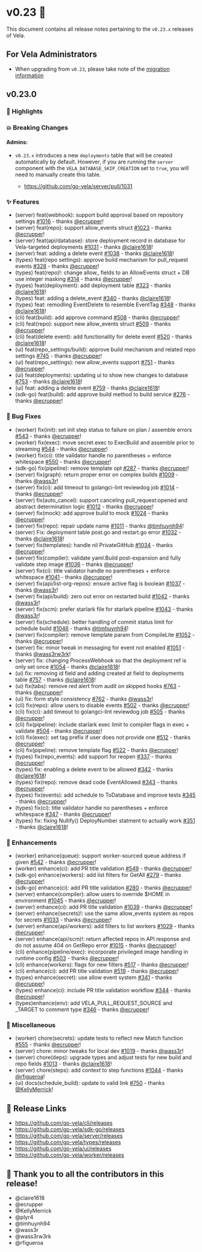 # v0.23 🚀

This document contains all release notes pertaining to the `v0.23.x` releases of
Vela.

## For Vela Administrators

- When upgrading from `v0.23`, please take note of the [migration information](/migrations/v0.23/deploy-recovery.md)

## v0.23.0

### 📣 Highlights


### 💥 Breaking Changes

#### Admins:
- `v0.23.x` introduces a new `deployments` table that will be created automatically by default. However, if you are running the `server` component with the `VELA_DATABASE_SKIP_CREATION` set to `true`, you will need to manually create this table.

  - https://github.com/go-vela/server/pull/1031

### ✨ Features

- (server) feat(webhook): support build approval based on repository settings
  [#1016](https://github.com/go-vela/server/commit/5fc317f98d5c56583cd19ecfd2e714747d5dd3cf) -
  thanks [@ecrupper](https://github.com/ecrupper)!
- (server) feat(repo): support allow_events struct
  [#1023](https://github.com/go-vela/server/commit/6fcde8652f63e317137a63cb4f01586bbbbc49c2) -
  thanks [@ecrupper](https://github.com/ecrupper)!
- (server) feat(api/database): store deployment record in database for Vela-targeted deployments
  [#1031](https://github.com/go-vela/server/commit/a7cd07fe43cd7e5e0e79f7e1ddb6ca055d518d8a) -
  thanks [@claire1618](https://github.com/claire1618)!
- (server) feat: adding a delete event
  [#1038](https://github.com/go-vela/server/commit/136cd544d57626d181b0be7e66aceb509cc962a0) -
  thanks [@claire1618](https://github.com/claire1618)!
- (types) feat(repo settings): approve build mechanism for pull_request events
  [#328](https://github.com/go-vela/types/commit/b43cd77e4d9a34b3b34d10f9e9915604fbb334f0) -
  thanks [@ecrupper](https://github.com/ecrupper)!
- (types) feat(repo)!: change allow_<event> fields to an AllowEvents struct + DB use integer masking
  [#314](https://github.com/go-vela/types/commit/23c15858da2a56259b0cf6c2cf77aeb9e24d3f95) -
  thanks [@ecrupper](https://github.com/ecrupper)!
- (types) feat(deployment): add deployment table
  [#323](https://github.com/go-vela/types/commit/26e54c869418eb841c5cc1d31b3364459378c9b6) -
  thanks [@claire1618](https://github.com/claire1618)!
- (types) feat: adding a delete_event
  [#340](https://github.com/go-vela/types/commit/0d0e2236779601db16bfeffc3683bd378adf3923) -
  thanks [@claire1618](https://github.com/claire1618)!
- (types) feat: remodling EventDelete to resemble EventTag
  [#348](https://github.com/go-vela/types/commit/d058de26b401c176425f5265dd3b0ff77714e3f5) -
  thanks [@claire1618](https://github.com/claire1618)!
- (cli) feat(build): add approve command
  [#508](https://github.com/go-vela/cli/commit/cf6aee3e463137e26e63c666c8c407f685ae758c) -
  thanks [@ecrupper](https://github.com/ecrupper)!
- (cli) feat(repo): support new allow_events struct
  [#509](https://github.com/go-vela/cli/commit/3c55490067ae752dab92587756874ad03d1fac9d) -
  thanks [@ecrupper](https://github.com/ecrupper)!
- (cli) feat(delete event): add functionality for delete event
  [#520](https://github.com/go-vela/cli/commit/051ca4b566219c99e30907bad10661751fa60ccc) -
  thanks [@claire1618](https://github.com/claire1618)!
- (ui) feat(repo_settings/build): approve build mechanism and related repo settings
  [#745](https://github.com/go-vela/ui/commit/25da227458df03a4f130014beab5f3b1579866b4) -
  thanks [@ecrupper](https://github.com/ecrupper)!
- (ui) feat(repo_settings): new allow_events support
  [#751](https://github.com/go-vela/ui/commit/c1c1e1701c18b8063162f2a956f44eb5624fb764) -
  thanks [@ecrupper](https://github.com/ecrupper)!
- (ui) feat(deployments): updating ui to show new changes to database
  [#753](https://github.com/go-vela/ui/commit/edd09593f924899b6072ba0916bf1694e15f1a72) -
  thanks [@claire1618](https://github.com/claire1618)!
- (ui) feat: adding a delete event
  [#759](https://github.com/go-vela/ui/commit/077e4057138a04e8455d6a868de7d77cc0651e85) -
  thanks [@claire1618](https://github.com/claire1618)!
- (sdk-go) feat(build): add approve build method to build service
  [#276](https://github.com/go-vela/sdk-go/commit/23e6a2ee9817abf6426ef671026b55fc9e6dce10) -
  thanks [@ecrupper](https://github.com/ecrupper)!

### 🐛 Bug Fixes

- (worker) fix(init): set init step status to failure on plan / assemble errors
  [#543](https://github.com/go-vela/worker/commit/c07a1a8f788541cfce0819c17a78b13e7f9c35d0) -
  thanks [@ecrupper](https://github.com/ecrupper)!
- (worker) fix(exec): move secret.exec to ExecBuild and assemble prior to streaming
  [#544](https://github.com/go-vela/worker/commit/b45d0ce710ef208ca1330fc6904c15a38e6d08c7) -
  thanks [@ecrupper](https://github.com/ecrupper)!
- (worker) fix(ci): title validator handle no parentheses + enforce whitespace
  [#550](https://github.com/go-vela/worker/commit/724912db3b72c75c57341f21aabccb440cad922f) -
  thanks [@ecrupper](https://github.com/ecrupper)!
- (sdk-go) fix(pipeline): remove template opt
  [#287](https://github.com/go-vela/sdk-go/commit/6fd0d75deed9256d2d2beb9712cde035bad4b545) -
  thanks [@ecrupper](https://github.com/ecrupper)!
- (server) fix(graph): return proper error on complex builds
  [#1009](https://github.com/go-vela/server/commit/3d67002de8f87154fd52e79e562a90f1aacb6894) -
  thanks [@wass3r](https://github.com/wass3r)!
- (server) fix(ci): add timeout to golangci-lint reviewdog job
  [#1014](https://github.com/go-vela/server/commit/5777666c6a70fe29a5bd961adbf4c13c9bd5d45b) -
  thanks [@ecrupper](https://github.com/ecrupper)!
- (server) fix(auto_cancel): support canceling pull_request:opened and abstract determination logic
  [#1012](https://github.com/go-vela/server/commit/6390b12925448a264ab8e2ee042f1fa252964a1a) -
  thanks [@ecrupper](https://github.com/ecrupper)!
- (server) fix(mock): add approve build to mock
  [#1024](https://github.com/go-vela/server/commit/140d2b1492b726db24c60f3c469abaaabbe6f97d) -
  thanks [@ecrupper](https://github.com/ecrupper)!
- (server) fix(repo): repair update name
  [#1011](https://github.com/go-vela/server/commit/2dd31d69c4e25ed6588b1003071c42ce8a0c0b6d) -
  thanks [@timhuynh94](https://github.com/timhuynh94)!
- (server) Fix: deployment table post.go and restart.go error
  [#1032](https://github.com/go-vela/server/commit/730b0f4f90f307c2403d7efc60309408c1c38133) -
  thanks [@claire1618](https://github.com/claire1618)!
- (server) fix(templates): handle nil PrivateGitHub
  [#1034](https://github.com/go-vela/server/commit/de5cf1020cbbe59e0917ed2281eac44053de4eb7) -
  thanks [@ecrupper](https://github.com/ecrupper)!
- (server) fix(compiler): validate yaml.Build post-expansion and fully validate step image
  [#1036](https://github.com/go-vela/server/commit/45f5ad32ebef0a064952cb95d200329d2894a5ae) -
  thanks [@ecrupper](https://github.com/ecrupper)!
- (server) fix(ci): title validator handle no parentheses + enforce whitespace
  [#1041](https://github.com/go-vela/server/commit/d79d3a52aabaaf3bb3ed78560b474f4d8bd7276a) -
  thanks [@ecrupper](https://github.com/ecrupper)!
- (server) fix(api/list-org-repos): ensure active flag is boolean
  [#1037](https://github.com/go-vela/server/commit/c3281b4be338467e8f82e5cb3bf0e4357ae06592) -
  thanks [@wass3r](https://github.com/wass3r)!
- (server) fix(api/build): zero out error on restarted build
  [#1042](https://github.com/go-vela/server/commit/d3c6ff8cb0c8851b6f8f27ac3f8765888c790e7f) -
  thanks [@wass3r](https://github.com/wass3r)!
- (server) fix(scm): prefer starlark file for starlark pipeline
  [#1043](https://github.com/go-vela/server/commit/dbe8bcecd4c5702f560aafa2dc35935292777239) -
  thanks [@wass3r](https://github.com/wass3r)!
- (server) fix(schedule): better handling of commit status limit for schedule build
  [#1046](https://github.com/go-vela/server/commit/b88749c23bc88001b299d97f25550d99850dd5f0) -
  thanks [@timhuynh94](https://github.com/timhuynh94)!
- (server) fix(compiler): remove template param from CompileLite
  [#1052](https://github.com/go-vela/server/commit/ca2dbc596c342e465547c9c9b068186eb0173d46) -
  thanks [@ecrupper](https://github.com/ecrupper)!
- (server) fix: minor tweak in messaging for event not enabled
  [#1051](https://github.com/go-vela/server/commit/aea33fea62b5ecf2f7a8c91dffea547aa7ab57ce) -
  thanks [@wass3rw3rk](https://github.com/wass3rw3rk)!
- (server) fix: changing ProcessWebhook so that the deployment ref is only set once
  [#1054](https://github.com/go-vela/server/commit/f2f177c46f58873b309212db0aea5c38e20de1d0) -
  thanks [@claire1618](https://github.com/claire1618)!
- (ui) fix: removing id field and adding created at field to deployments table
  [#757](https://github.com/go-vela/ui/commit/1ae0459099fc07501fd05d2777cc37744e6c445e) -
  thanks [@claire1618](https://github.com/claire1618)!
- (ui) fix(tabs): remove red alert from audit on skipped hooks
  [#763](https://github.com/go-vela/ui/commit/43e2a935af32775723c09acf58f69d3e923077a6) -
  thanks [@ecrupper](https://github.com/ecrupper)!
- (ui) fix: form style consistency
  [#762](https://github.com/go-vela/ui/commit/a8020aa9cbc36ae170c2313d99e11e2d7a416132) -
  thanks [@wass3r](https://github.com/wass3r)!
- (cli) fix(repo): allow users to disable events
  [#502](https://github.com/go-vela/cli/commit/b070b1716b72371491331be3556ac7cd45d26e10) -
  thanks [@ecrupper](https://github.com/ecrupper)!
- (cli) fix(ci): add timeout to golangci-lint reviewdog job
  [#505](https://github.com/go-vela/cli/commit/d87ae805aeff5ef7faf60a5d296050c273f65194) -
  thanks [@ecrupper](https://github.com/ecrupper)!
- (cli) fix(pipeline): include starlark exec limit to compiler flags in exec + validate
  [#504](https://github.com/go-vela/cli/commit/c20a385da8da488021d0fe8800f1b4b29b7053b0) -
  thanks [@ecrupper](https://github.com/ecrupper)!
- (cli) fix(exec): set tag prefix if user does not provide one
  [#512](https://github.com/go-vela/cli/commit/b0a65a6a5a66c8a5464924eba44c4fd98ccd133b) -
  thanks [@ecrupper](https://github.com/ecrupper)!
- (cli) fix(pipeline): remove template flag
  [#522](https://github.com/go-vela/cli/commit/8f58d347f0e773c6da65009f74dcfdaacf979b23) -
  thanks [@ecrupper](https://github.com/ecrupper)!
- (types) fix(repo_events): add support for reopen
  [#337](https://github.com/go-vela/types/commit/1eae2f5e371bed7918c5d66e9507798f36ce4953) -
  thanks [@ecrupper](https://github.com/ecrupper)!
- (types) fix: enabling a delete event to be allowed
  [#342](https://github.com/go-vela/types/commit/483bff0c86934aa1143e33316ab0d4548e7bf356) -
  thanks [@claire1618](https://github.com/claire1618)!
- (types) fix(repo): remove dead code EventAllowed
  [#343](https://github.com/go-vela/types/commit/a4d640c8760ef5a6525a4941b1418635f867f981) -
  thanks [@ecrupper](https://github.com/ecrupper)!
- (types) fix(events): add schedule to ToDatabase and improve tests
  [#345](https://github.com/go-vela/types/commit/0e2e18b383dedd61cefd7403e4b6fab458f5d9a2) -
  thanks [@ecrupper](https://github.com/ecrupper)!
- (types) fix(ci): title validator handle no parentheses + enforce whitespace
  [#347](https://github.com/go-vela/types/commit/8a6ef2dcdbe20b4135bf2b3094e278c7a741755c) -
  thanks [@ecrupper](https://github.com/ecrupper)!
- (types) fix: fixing Nullify() DeployNumber statment to actually work
  [#351](https://github.com/go-vela/types/commit/867f2d14e4e2cf5c2c7d13fca538804d334fc13b) -
  thanks [@claire1618](https://github.com/claire1618)!

### 🚸 Enhancements

- (worker) enhance(queue): support worker-sourced queue address if given
  [#542](https://github.com/go-vela/worker/commit/b9b9a912f4c1d184bd11d47f874f97483cf75a23) -
  thanks [@ecrupper](https://github.com/ecrupper)!
- (worker) enhance(ci): add PR title validation
  [#549](https://github.com/go-vela/worker/commit/0672ba137432d6ee24a3f6132168171f0128b21a) -
  thanks [@ecrupper](https://github.com/ecrupper)!
- (sdk-go) enhance(workers): add list filters for GetAll
  [#279](https://github.com/go-vela/sdk-go/commit/4a16c9235b7a5822b1babcc83e5c294093741238) -
  thanks [@ecrupper](https://github.com/ecrupper)!
- (sdk-go) enhance(ci): add PR title validation
  [#280](https://github.com/go-vela/sdk-go/commit/7e6685a4a64af6b7a4cc5a1223bbf1c0e6e502c8) -
  thanks [@ecrupper](https://github.com/ecrupper)!
- (server) enhance(compiler): allow users to override $HOME in environment
  [#1045](https://github.com/go-vela/server/commit/4e438e1d484eb458accfd90d233d283c8bd0dad5) -
  thanks [@ecrupper](https://github.com/ecrupper)!
- (server) enhance(ci): add PR title validation
  [#1039](https://github.com/go-vela/server/commit/e3fc4966a5265485abd843fe1602f6ba2f65cd4bb) -
  thanks [@ecrupper](https://github.com/ecrupper)!
- (server) enhance(secrets)!: use the same allow_events system as repos for secrets
  [#1033](https://github.com/go-vela/server/commit/78eca514b01d626405cc07887eaee1c4e8830352) -
  thanks [@ecrupper](https://github.com/ecrupper)!
- (server) enhance(api/workers): add filters to list workers
  [#1029](https://github.com/go-vela/server/commit/49066352a370681644875dc85512736b29a4234f) -
  thanks [@ecrupper](https://github.com/ecrupper)!
- (server) enhance(api/scm)!: return affected repos in API response and do not assume 404 on GetRepo error
  [#1015](https://github.com/go-vela/server/commit/2b58510bc4b590cb8ef550ac1774e18bba8e2f37) -
  thanks [@ecrupper](https://github.com/ecrupper)!
- (cli) enhance(pipeline/exec): incorporate privileged image handling in runtime config
  [#503](https://github.com/go-vela/cli/commit/54266a992d9132f240d84cb7d9af14d2a2addfde) -
  thanks [@ecrupper](https://github.com/ecrupper)!
- (cli) enhance(workers): flags for new filters
  [#517](https://github.com/go-vela/cli/commit/d23ab1ace149fda155e126b7befd3a83944eb0d7) -
  thanks [@ecrupper](https://github.com/ecrupper)!
- (cli) enhance(ci): add PR title validation
  [#519](https://github.com/go-vela/cli/commit/167b010c7c10312fe4a5acc1736ec0937164371c) -
  thanks [@ecrupper](https://github.com/ecrupper)!
- (types) enhance(secret): use allow event system
  [#341](https://github.com/go-vela/types/commit/a91bd54636bc8ac5cb36f73f626dffca0ed852ad) -
  thanks [@ecrupper](https://github.com/ecrupper)!
- (types) enhance(ci): include PR title validation workflow
  [#344](https://github.com/go-vela/types/commit/00dcbc6ffa55754367daa69d920e94dad324d25d) -
  thanks [@ecrupper](https://github.com/ecrupper)!
- (types)enhance(env): add VELA_PULL_REQUEST_SOURCE and _TARGET to comment type
  [#346](https://github.com/go-vela/types/commit/f40578eb2dac13c44adc43835a63c75c411b2f12) -
  thanks [@ecrupper](https://github.com/ecrupper)!

### 🔧 Miscellaneous

- (worker) chore(secrets): update tests to reflect new Match function
  [#555](https://github.com/go-vela/worker/commit/9ae5e79015be4ca22b70c6c15528ac1f62a77f6e) -
  thanks [@ecrupper](https://github.com/ecrupper)!
- (server) chore: minor tweaks for local dev
  [#1019](https://github.com/go-vela/server/commit/fb12fddd0c13aafa956c476d3701f1b6a7448f7b) -
  thanks [@wass3r](https://github.com/wass3r)!
- (server) chore(deps): upgrade types and adjust tests for new build and repo fields
  [#1013](https://github.com/go-vela/server/commit/8de59d288585cd891746fef9ebfd4ad91be2a824) -
  thanks [@claire1618](https://github.com/claire1618)!
- (server) chore(steps): add context to step functions
  [#1044](https://github.com/go-vela/server/commit/3e3750959df911a89b9fd42180867799d9cc9fc1) -
  thanks [@rfigueroa](https://github.com/rfigueroa)!
- (ui) docs(schedule_build): update to valid link
  [#750](https://github.com/go-vela/server/commit/3e3750959df911a89b9fd42180867799d9cc9fc1) -
  thanks [@KellyMerrick](https://github.com/KellyMerrick)!


## 🔗 Release Links

- https://github.com/go-vela/cli/releases
- https://github.com/go-vela/sdk-go/releases
- https://github.com/go-vela/server/releases
- https://github.com/go-vela/types/releases
- https://github.com/go-vela/ui/releases
- https://github.com/go-vela/worker/releases

## 💟 Thank you to all the contributors in this release!

- @claire1618
- @ecrupper
- @KellyMerrick
- @plyr4
- @timhuynh94
- @wass3r
- @wass3rw3rk
- @rfigueroa
